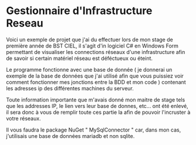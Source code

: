 # Gestionnaire d'Infrastructure Reseau

  Voici un exemple de projet que j'ai du effectuer lors de mon stage de première année de BST CIEL, il s'agit d'in logiciel C# en Windows Form permettant de visualiser les connections réseaux d'une infrastructure afin de savoir si certain matériel réseau est déféctueux ou éteint. 

  Le programme fonctionne avec une base de donnée ( je donnerai un exemple de la base de données que j'ai utilisé afin que vous puissiez voir comment fonctionner mes jonctions entre la BDD et mon code ) contenant les adresses ip des différentes machines du serveur.
  
  Toute information importante que m'avais donné mon maitre de stage tels que les addresses IP, le lien vers leur base de donnes, etc... ont été enlevé, il sera donc à vous de remplir toute ces partie la afin de pouvoir l'incruster à votre réseaux.

  Il vous faudra le package NuGet " MySqlConnector " car, dans mon cas, j'utilisais une base de données mariadb et non sqlite.

 
